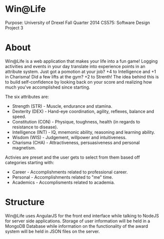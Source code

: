 Win@Life
=========

Purpose:  University of Drexel Fall Quarter 2014 CS575:  Software Design Project 3


About
=========
Win@Life is a web application that makes your life into a fun game!  Logging activities and events in your day translate into experience points in an attribute system.  Just got a pomotion at your job?  +4 to Intelligence and +1 in Charisma!  Did a few lifts at the gym?  +2 to Strenth!  The idea behind this is to build self-confidence by looking back on your score and realizing how much you've accomplished since starting.

The six attributes are:
- Strength (STR) - Muscle, endurance and stamina.
- Dexterity (DEX) - Hand-eye coordination, agility, reflexes, balance and speed.
- Constitution (CON) - Physique, toughness, health (in regards to resistance to disease).
- Intelligence (INT) - IQ, mnemonic ability, reasoning and learning ability.
- Wisdom (WIS) - Judgement, willpower and intuitiveness.
- Charisma (CHA) - Attractiveness, persuasiveness and personal magnetism.

Activies are preset and the user gets to select from them based off categories starting with:
- Career - Accomplishments related to professional career.
- Personal - Accomplishments related to "me" time.
- Academics - Accomplisments related to academia.


Structure
=========
Win@Life uses AngularJS for the front end interface while talking to NodeJS for server side applications. Storage of user information will be held in a MongoDB Database while information on the functionality of the award system will be held in JSON files on the server. 


